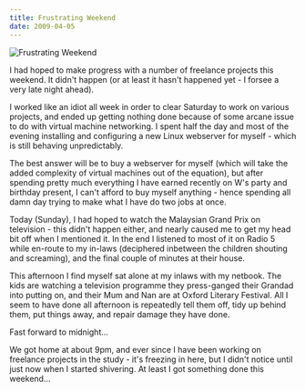 ```yaml
---
title: Frustrating Weekend
date: 2009-04-05
---
```


![Frustrating Weekend](https://source.unsplash.com/7QCBakMyDCE/1600x900)

I had hoped to make progress with a number of freelance projects this weekend. It didn't happen (or at least it hasn't happened yet - I forsee a very late night ahead).

I worked like an idiot all week in order to clear Saturday to work on various projects, and ended up getting nothing done because of some arcane issue to do with virtual machine networking. I spent half the day and most of the evening installing and configuring a new Linux webserver for myself - which is still behaving unpredictably.

The best answer will be to buy a webserver for myself (which will take the added complexity of virtual machines out of the equation), but after spending pretty much everything I have earned recently on W's party and birthday present, I can't afford to buy myself anything - hence spending all damn day trying to make what I have do two jobs at once.

Today (Sunday), I had hoped to watch the Malaysian Grand Prix on television - this didn't happen either, and nearly caused me to get my head bit off when I mentioned it. In the end I listened to most of it on Radio 5 while en-route to my in-laws (deciphered inbetween the children shouting and screaming), and the final couple of minutes at their house.

This afternoon I find myself sat alone at my inlaws with my netbook. The kids are watching a television programme they press-ganged their Grandad into putting on, and their Mum and Nan are at Oxford Literary Festival. All I seem to have done all afternoon is repeatedly tell them off, tidy up behind them, put things away, and repair damage they have done.

Fast forward to midnight...

We got home at about 9pm, and ever since I have been working on freelance projects in the study - it's freezing in here, but I didn't notice until just now when I started shivering. At least I got something done this weekend...